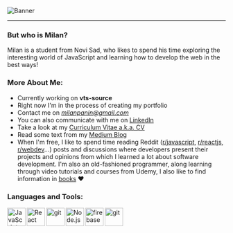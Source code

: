 ![Banner](https://res.cloudinary.com/dvpigocv1/image/upload/v1622587613/GitHub/Profile%20README/carbon.png)

---

### But who is Milan?
Milan is a student from Novi Sad, who likes to spend his time exploring the interesting world of JavaScript and learning how to develop the web in the best ways! 

### More About Me:

- Currently working on **vts-source**
- Right now I'm in the process of creating my portfolio
- Contact me on *milanpanin@gmail.com*
- You can also communicate with me on [LinkedIn](https://www.linkedin.com/in/milan-panin/)
- Take a look at my [Curriculum Vitae a.k.a. CV](https://drive.google.com/file/d/1bUqvGumVsiZvxlQROHILKbdpVcYewtK1/view?usp=sharing)
- Read some text from my [Medium Blog](https://medium.com/@milanpanin)
- When I'm free, I like to spend time reading Reddit ([r/javascript](https://www.reddit.com/r/javascript/top/?t=month), [r/reactjs](https://www.reddit.com/r/reactjs/top/?t=month), [r/webdev](https://www.reddit.com/r/webdev/top/?t=month)...) posts and discussions where developers present their projects and opinions from which I learned a lot about software development. I'm also an old-fashioned programmer, along learning through video tutorials and courses from Udemy, I also like to find information in [books](https://twitter.com/milanpanin/status/1401447411919249410) ❤️

### Languages and Tools:

<a href="https://developer.mozilla.org/en-US/docs/Web/JavaScript" target="_blank"> <img align="left" alt="JavaScript" height ="42px"  src="https://res.cloudinary.com/dvpigocv1/image/upload/v1622575263/GitHub/Profile%20README/js.svg"> </a>
<a href="https://reactjs.org/" target="_blank"> <img align="left" alt="React" height ="42px" src="https://res.cloudinary.com/dvpigocv1/image/upload/v1622575468/GitHub/Profile%20README/react.svg"></a>
<a href="https://vuejs.org/" target="_blank"> <img src="https://res.cloudinary.com/dvpigocv1/image/upload/v1622574448/GitHub/Profile%20README/Vue.js_Logo_2.svg" align="left" alt="git" height='42px'/> </a>
<a href="https://nodejs.org" target="_blank"><img align="left" alt="Node.js" height ="42px" src="https://res.cloudinary.com/dvpigocv1/image/upload/v1622575632/GitHub/Profile%20README/nodeee.svg"></a>
<a href="https://firebase.google.com/" target="_blank"> <img align="left" src="https://res.cloudinary.com/dvpigocv1/image/upload/v1622575691/GitHub/Profile%20README/firebase.svg" alt="firebase" height ="42px"/> </a>
<a href="https://git-scm.com/" target="_blank"> <img src="https://res.cloudinary.com/dvpigocv1/image/upload/v1622575744/GitHub/Profile%20README/git.svg" align="left" alt="git" height='42px'/> </a>
<br/><br/>
